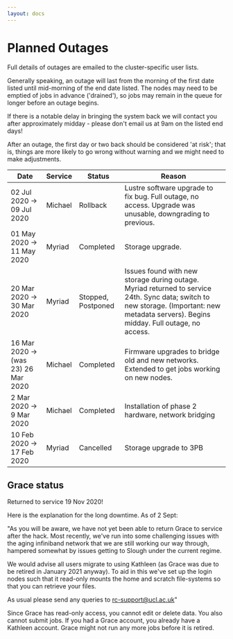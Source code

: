 ```yaml
---
layout: docs
---
```


# Planned Outages

Full details of outages are emailed to the cluster-specific user lists. 

Generally speaking, an outage will last from the morning of the first date listed until mid-morning of the end date listed. The nodes may need to be emptied of jobs in advance ('drained'), so jobs may remain in the queue for longer before an outage begins.

If there is a notable delay in bringing the system back we will contact you after approximately midday - please don't email us at 9am on the listed end days!

After an outage, the first day or two back should be considered 'at risk'; that is, things are more likely to go wrong without warning and we might need to make adjustments.

Date                | Service | Status | Reason 
--------------------|---------|--------|--------
02 Jul 2020 -> 09 Jul 2020 | Michael | Rollback | Lustre software upgrade to fix bug. Full outage, no access. Upgrade was unusable, downgrading to previous.
01 May 2020 -> 11 May 2020 | Myriad | Completed | Storage upgrade.
20 Mar 2020 -> 30 Mar 2020 | Myriad | Stopped, Postponed | Issues found with new storage during outage. Myriad returned to service 24th. Sync data; switch to new storage. (Important: new metadata servers). Begins midday. Full outage, no access.
16 Mar 2020 -> (was 23) 26 Mar 2020 | Michael | Completed | Firmware upgrades to bridge old and new networks. Extended to get jobs working on new nodes.
2 Mar 2020 -> 9 Mar 2020 | Michael | Completed | Installation of phase 2 hardware, network bridging
10 Feb 2020 -> 17 Feb 2020 | Myriad | Cancelled | Storage upgrade to 3PB

## Grace status

Returned to service 19 Nov 2020!

Here is the explanation for the long downtime. As of 2 Sept:

"As you will be aware, we have not yet been able to return Grace to service after the hack. 
Most recently, we've run into some challenging issues with the aging infiniband network 
that we are still working our way through, hampered somewhat by issues getting to Slough 
under the current regime.

We would advise all users migrate to using Kathleen (as Grace was due to be retired in 
January 2021 anyway). To aid in this we've set up the login nodes such that it read-only 
mounts the home and scratch file-systems so that you can retrieve your files.

As usual please send any queries to rc-support@ucl.ac.uk"

Since Grace has read-only access, you cannot edit or delete data. You also cannot submit jobs.
If you had a Grace account, you already have a Kathleen account. Grace might not run any more
jobs before it is retired.

